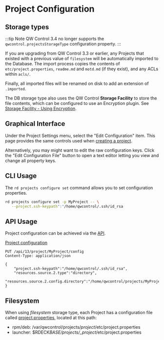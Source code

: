 # Project Configuration

## Storage types

:::tip Note
QW Control 3.4 no longer supports the `qwcontrol.projectsStorageType` configuration property.
:::

If you are upgrading from QW Control 3.3 or earlier, any Projects that existed with a previous value of `filesystem` 
will be automatically imported to the Database.
The import process copies the contents of `etc/project.properties`, `readme.md` and `motd.md` (if they exist), and any ACLs within `acls/`.

Finally, all imported files will be renamed on disk to add an extension of `.imported`.

The DB storage type also uses the QW Control **Storage Facility** to store the file contents, which can be
configured to use an Encryption plugin. See [Storage Facility - Using Encryption](/administration/configuration/storage-facility.md#using-encryption).

## Graphical Interface

Under the Project Settings menu, select the "Edit Configuration" item.
This page provides the same controls used when [creating a project](/administration/projects/project-create.md).

Alternatively, you may might want to edit the raw configuration keys.
Click the "Edit Configuration File" button to open a text editor letting you view and
change all property keys.

## CLI Usage

The `rd projects configure set` command allows you to set configuration properties.

```bash
rd projects configure set -p MyProject -- \
   --project.ssh-keypath":"/home/qwcontrol/.ssh/id_rsa
```

## API Usage

Project configuration can be achieved via the [API](/api/qwcontrol-api.md).

[Project configuration](/api/qwcontrol-api.md#project-configuration)

    PUT /api/13/project/MyProject/config
    Content-Type: application/json

    {
        "project.ssh-keypath":"/home/qwcontrol/.ssh/id_rsa",
        "resources.source.2.type":"directory",
        "resources.source.2.config.directory":"/home/qwcontrol/projects/MyProject/resources.d"
    }

## Filesystem

When using _filesystem_ storage type, each Project has a configuration file called
[project.properties](/administration/configuration/config-file-reference.md#project.properties),
located at this path:

- rpm/deb: /var/qwcontrol/projects/_project_/etc/project.properties
- launcher: \$RDECK*BASE/projects/\_project*/etc/project.properties
